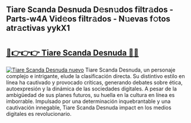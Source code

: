 ## Tiare Scanda Desnuda D𝚎sn𝚞dos filtr𝚊dos - Parts-w4A Vid𝚎os filtr𝚊dos - N𝚞evas f𝚘tos atr𝚊ctivas yykX1

# <h2><a href="http://mb1gvp4.tromn.icu/?c=Tiare+Scanda+Desnuda">🔗👉👉👉 Tiare Scanda Desnuda 🔗🔗</a></h2>

[![Tiare Scanda Desnuda nuevo](https://i.imgur.com/pEAQMta.gif)](http://mb1gvp4.tromn.icu/?c=Tiare+Scanda+Desnuda)
Tiare Scanda Desnuda, un personaje complejo e intrigante, elude la clasificación directa. Su distintivo estilo en línea ha cautivado y provocado críticas, generando debates sobre ética, autoexpresión y la dinámica de las sociedades digitales. A pesar de la ambigüedad de sus planes futuros, su huella en la cultura en línea es imborrable. Impulsado por una determinación inquebrantable y una cautivación innegable, Tiare Scanda Desnuda impact en los medios digitales es revolucionario.
